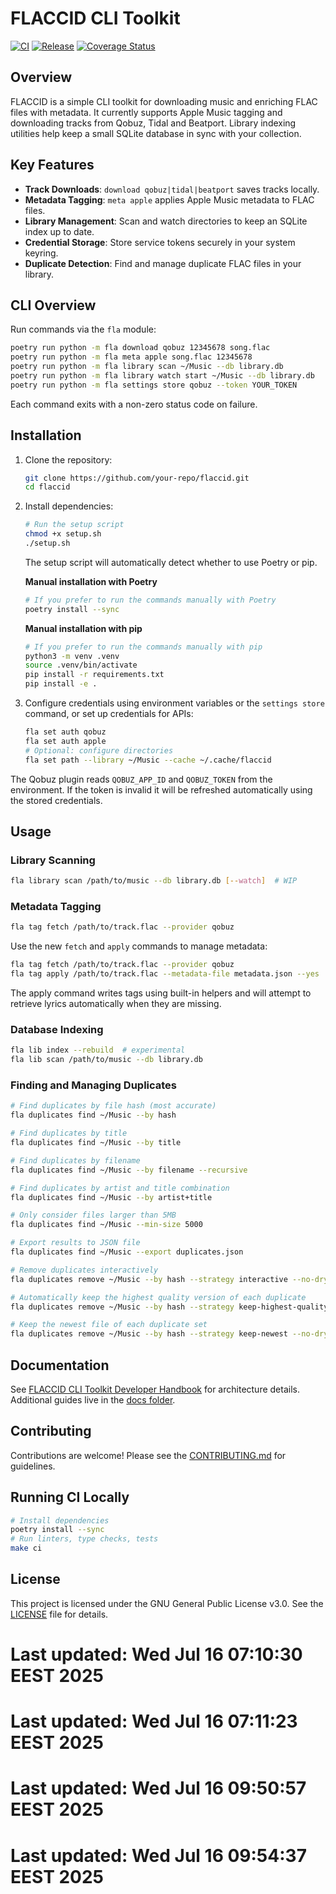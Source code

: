 # FLACCID CLI Toolkit

[![CI](https://github.com/<your-org>/flaccid/actions/workflows/ci.yml/badge.svg)](https://github.com/<your-org>/flaccid/actions/workflows/ci.yml)
[![Release](https://github.com/<your-org>/flaccid/actions/workflows/ci.yml/badge.svg)](https://github.com/<your-org>/flaccid/actions/workflows/ci.yml)
[![Coverage Status](https://coveralls.io/repos/github/<your-org>/flaccid/badge.svg?branch=main)](https://coveralls.io/github/<your-org>/flaccid?branch=main)

## Overview

FLACCID is a simple CLI toolkit for downloading music and enriching FLAC files with metadata. It currently supports Apple Music tagging and downloading tracks from Qobuz, Tidal and Beatport. Library indexing utilities help keep a small SQLite database in sync with your collection.

## Key Features

- **Track Downloads**: `download qobuz|tidal|beatport` saves tracks locally.
- **Metadata Tagging**: `meta apple` applies Apple Music metadata to FLAC files.
- **Library Management**: Scan and watch directories to keep an SQLite index up to date.
- **Credential Storage**: Store service tokens securely in your system keyring.
- **Duplicate Detection**: Find and manage duplicate FLAC files in your library.

## CLI Overview

Run commands via the `fla` module:

```bash
poetry run python -m fla download qobuz 12345678 song.flac
poetry run python -m fla meta apple song.flac 12345678
poetry run python -m fla library scan ~/Music --db library.db
poetry run python -m fla library watch start ~/Music --db library.db
poetry run python -m fla settings store qobuz --token YOUR_TOKEN
```

Each command exits with a non-zero status code on failure.

## Installation

1. Clone the repository:

   ```bash
   git clone https://github.com/your-repo/flaccid.git
   cd flaccid
   ```

2. Install dependencies:

   ```bash
   # Run the setup script
   chmod +x setup.sh
   ./setup.sh
   ```

   The setup script will automatically detect whether to use Poetry or pip.

   **Manual installation with Poetry**
   ```bash
   # If you prefer to run the commands manually with Poetry
   poetry install --sync
   ```

   **Manual installation with pip**
   ```bash
   # If you prefer to run the commands manually with pip
   python3 -m venv .venv
   source .venv/bin/activate
   pip install -r requirements.txt
   pip install -e .
   ```

3. Configure credentials using environment variables or the `settings store` command, or set up credentials for APIs:

   ```bash
   fla set auth qobuz
   fla set auth apple
   # Optional: configure directories
   fla set path --library ~/Music --cache ~/.cache/flaccid
   ```

The Qobuz plugin reads `QOBUZ_APP_ID` and `QOBUZ_TOKEN` from the environment. If the token is invalid it will be refreshed automatically using the stored credentials.
## Usage

### Library Scanning

```bash
fla library scan /path/to/music --db library.db [--watch]  # WIP
```

### Metadata Tagging

```bash
fla tag fetch /path/to/track.flac --provider qobuz
```

Use the new `fetch` and `apply` commands to manage metadata:

```bash
fla tag fetch /path/to/track.flac --provider qobuz
fla tag apply /path/to/track.flac --metadata-file metadata.json --yes
```
The apply command writes tags using built-in helpers and will attempt to retrieve lyrics automatically when they are missing.

### Database Indexing

```bash
fla lib index --rebuild  # experimental
fla lib scan /path/to/music --db library.db
```

### Finding and Managing Duplicates

```bash
# Find duplicates by file hash (most accurate)
fla duplicates find ~/Music --by hash

# Find duplicates by title
fla duplicates find ~/Music --by title

# Find duplicates by filename
fla duplicates find ~/Music --by filename --recursive

# Find duplicates by artist and title combination
fla duplicates find ~/Music --by artist+title

# Only consider files larger than 5MB
fla duplicates find ~/Music --min-size 5000

# Export results to JSON file
fla duplicates find ~/Music --export duplicates.json

# Remove duplicates interactively
fla duplicates remove ~/Music --by hash --strategy interactive --no-dry-run

# Automatically keep the highest quality version of each duplicate
fla duplicates remove ~/Music --by hash --strategy keep-highest-quality --no-dry-run

# Keep the newest file of each duplicate set
fla duplicates remove ~/Music --by hash --strategy keep-newest --no-dry-run
```

## Documentation

See [FLACCID CLI Toolkit Developer Handbook](docs/FLACCID%20CLI%20Toolkit%20Developer%20Handbook.md) for architecture details. Additional guides live in the [docs folder](./docs).

## Contributing

Contributions are welcome! Please see the [CONTRIBUTING.md](./CONTRIBUTING.md) for guidelines.

## Running CI Locally

```sh
# Install dependencies
poetry install --sync
# Run linters, type checks, tests
make ci
```

## License

This project is licensed under the GNU General Public License v3.0. See the [LICENSE](./LICENSE) file for details.
# Last updated: Wed Jul 16 07:10:30 EEST 2025
# Last updated: Wed Jul 16 07:11:23 EEST 2025
# Last updated: Wed Jul 16 09:50:57 EEST 2025
# Last updated: Wed Jul 16 09:54:37 EEST 2025
